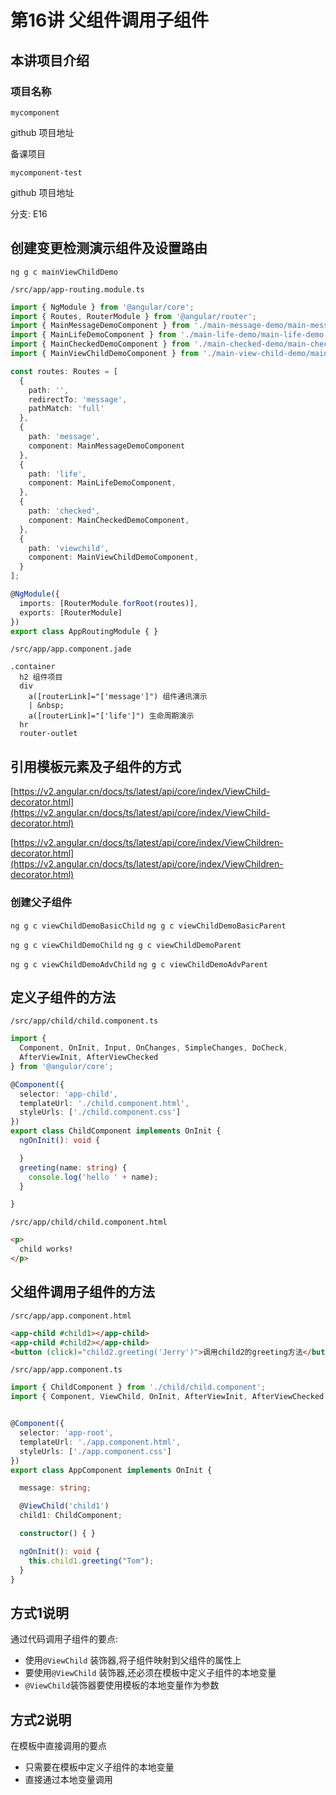 # 第16讲 父组件调用子组件

## 本讲项目介绍

### 项目名称

`mycomponent`

github 项目地址


备课项目

`mycomponent-test`

github 项目地址


分支: E16

## 创建变更检测演示组件及设置路由

`ng g c mainViewChildDemo`

`/src/app/app-routing.module.ts`

```ts
import { NgModule } from '@angular/core';
import { Routes, RouterModule } from '@angular/router';
import { MainMessageDemoComponent } from './main-message-demo/main-message-demo.component';
import { MainLifeDemoComponent } from './main-life-demo/main-life-demo.component';
import { MainCheckedDemoComponent } from './main-checked-demo/main-checked-demo.component';
import { MainViewChildDemoComponent } from './main-view-child-demo/main-view-child-demo.component';

const routes: Routes = [
  {
    path: '',
    redirectTo: 'message',
    pathMatch: 'full'
  },
  {
    path: 'message',
    component: MainMessageDemoComponent
  },
  {
    path: 'life',
    component: MainLifeDemoComponent,
  },
  {
    path: 'checked',
    component: MainCheckedDemoComponent,
  },
  {
    path: 'viewchild',
    component: MainViewChildDemoComponent,
  }
];

@NgModule({
  imports: [RouterModule.forRoot(routes)],
  exports: [RouterModule]
})
export class AppRoutingModule { }

```

`/src/app/app.component.jade`

```jade
.container
  h2 组件项目
  div
    a([routerLink]="['message']") 组件通讯演示
    | &nbsp;
    a([routerLink]="['life']") 生命周期演示   
  hr
  router-outlet
```


## 引用模板元素及子组件的方式

[https://v2.angular.cn/docs/ts/latest/api/core/index/ViewChild-decorator.html](https://v2.angular.cn/docs/ts/latest/api/core/index/ViewChild-decorator.html)


[https://v2.angular.cn/docs/ts/latest/api/core/index/ViewChildren-decorator.html](https://v2.angular.cn/docs/ts/latest/api/core/index/ViewChildren-decorator.html)


### 创建父子组件

`ng g c viewChildDemoBasicChild`
`ng g c viewChildDemoBasicParent`





`ng g c viewChildDemoChild`
`ng g c viewChildDemoParent`



`ng g c viewChildDemoAdvChild`
`ng g c viewChildDemoAdvParent`


## 定义子组件的方法

`/src/app/child/child.component.ts`

```ts
import {
  Component, OnInit, Input, OnChanges, SimpleChanges, DoCheck,
  AfterViewInit, AfterViewChecked
} from '@angular/core';

@Component({
  selector: 'app-child',
  templateUrl: './child.component.html',
  styleUrls: ['./child.component.css']
})
export class ChildComponent implements OnInit {
  ngOnInit(): void {

  }
  greeting(name: string) {
    console.log('hello ' + name);
  }

}
```

`/src/app/child/child.component.html`

```html
<p>
  child works!
</p>
```


## 父组件调用子组件的方法

`/src/app/app.component.html`

```html
<app-child #child1></app-child>
<app-child #child2></app-child>
<button (click)="child2.greeting('Jerry')">调用child2的greeting方法</button>
```


`/src/app/app.component.ts`

```ts
import { ChildComponent } from './child/child.component';
import { Component, ViewChild, OnInit, AfterViewInit, AfterViewChecked } from '@angular/core';


@Component({
  selector: 'app-root',
  templateUrl: './app.component.html',
  styleUrls: ['./app.component.css']
})
export class AppComponent implements OnInit {

  message: string;

  @ViewChild('child1')
  child1: ChildComponent;

  constructor() { }

  ngOnInit(): void {
    this.child1.greeting("Tom");
  }
}

```

## 方式1说明

通过代码调用子组件的要点:

- 使用`@ViewChild` 装饰器,将子组件映射到父组件的属性上
- 要使用`@ViewChild` 装饰器,还必须在模板中定义子组件的本地变量
- `@ViewChild`装饰器要使用模板的本地变量作为参数


## 方式2说明

在模板中直接调用的要点

- 只需要在模板中定义子组件的本地变量
- 直接通过本地变量调用



